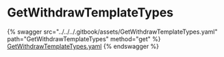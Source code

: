 # GetWithdrawTemplateTypes

{% swagger src="../../../.gitbook/assets/GetWithdrawTemplateTypes.yaml" path="GetWithdrawTemplateTypes" method="get" %}
[GetWithdrawTemplateTypes.yaml](../../../.gitbook/assets/GetWithdrawTemplateTypes.yaml)
{% endswagger %}

